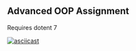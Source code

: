 ## Advanced OOP Assignment

Requires dotent 7

[![asciicast](https://asciinema.org/a/RnqcryZLhJLfXB00HEEBkRbmh.svg)](https://asciinema.org/a/RnqcryZLhJLfXB00HEEBkRbmh?autoplay=1)
